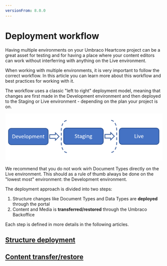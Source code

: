 ```yaml
---
versionFrom: 8.0.0
---
```


# Deployment workflow

Having multiple environments on your Umbraco Heartcore project can be a great asset for testing and for having a place where your content editors can work without interferring with anything on the Live environment.

When working with multiple environments, it is very important to follow the correct workflow. In this article you can learn more about this workflow and best practices for working with it.

The workflow uses a classic "left to right" deployment model, meaning that changes are first made in the Development environment and then deployed to the Staging or Live environment - depending on the plan your project is on.

![Left-to-right deployment model](images/left-to-right.png)

We recommend that you do not work wirh Document Types directly on the Live environment. This should as a rule of thumb always be done on the "lowest most" environment: the Development environment.

The deployment approach is divided into two steps: 

1. Structure changes like Document Types and Data Types are **deployed** through the portal
2. Content and Media is **transferred/restored** through the Umbraco Backoffice

Each step is defined in more details in the following articles.

## [Structure deployment](../Structure-deployment)

## [Content transfer/restore](../Content-transfer)